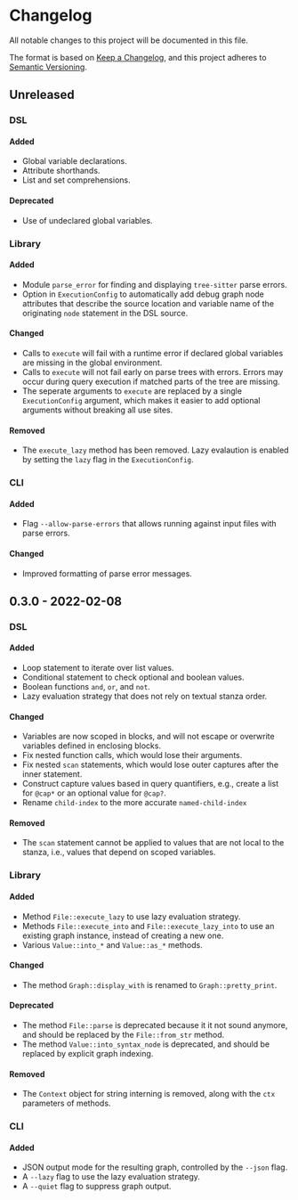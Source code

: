 # Changelog

All notable changes to this project will be documented in this file.

The format is based on [Keep a Changelog](https://keepachangelog.com/en/1.0.0/),
and this project adheres to [Semantic Versioning](https://semver.org/spec/v2.0.0.html).

## Unreleased

### DSL

#### Added

- Global variable declarations.
- Attribute shorthands.
- List and set comprehensions.

#### Deprecated

- Use of undeclared global variables.

### Library

#### Added

- Module `parse_error` for finding and displaying `tree-sitter` parse errors.
- Option in `ExecutionConfig` to automatically add debug graph node attributes that describe the source location and variable name of the originating `node` statement in the DSL source.

#### Changed

- Calls to `execute` will fail with a runtime error if declared global variables are missing in the global environment.
- Calls to `execute` will not fail early on parse trees with errors. Errors may occur during query execution if matched parts of the tree are missing.
- The seperate arguments to `execute` are replaced by a single `ExecutionConfig` argument, which makes it easier to add optional arguments without breaking all use sites.

#### Removed

- The `execute_lazy` method has been removed. Lazy evalaution is enabled by setting the `lazy` flag in the `ExecutionConfig`.

### CLI

#### Added

- Flag `--allow-parse-errors` that allows running against input files with parse errors.

#### Changed

- Improved formatting of parse error messages.

## 0.3.0 - 2022-02-08

### DSL

#### Added

- Loop statement to iterate over list values.
- Conditional statement to check optional and boolean values.
- Boolean functions `and`, `or`, and `not`.
- Lazy evaluation strategy that does not rely on textual stanza order.

#### Changed

- Variables are now scoped in blocks, and will not escape or overwrite variables defined in enclosing blocks.
- Fix nested function calls, which would lose their arguments.
- Fix nested `scan` statements, which would lose outer captures after the inner statement.
- Construct capture values based in query quantifiers, e.g., create a list for `@cap*` or an optional value for `@cap?`.
- Rename `child-index` to the more accurate `named-child-index`

#### Removed

- The `scan` statement cannot be applied to values that are not local to the stanza, i.e., values that depend on scoped variables.

### Library

#### Added

- Method `File::execute_lazy` to use lazy evaluation strategy.
- Methods `File::execute_into` and `File::execute_lazy_into` to use an existing graph instance, instead of creating a new one.
- Various `Value::into_*` and `Value::as_*` methods.

#### Changed

- The method `Graph::display_with` is renamed to `Graph::pretty_print`.

#### Deprecated

- The method `File::parse` is deprecated because it it not sound anymore, and should be replaced by the `File::from_str` method.
- The method `Value::into_syntax_node` is deprecated, and should be replaced by explicit graph indexing.

#### Removed

- The `Context` object for string interning is removed, along with the `ctx` parameters of methods.

### CLI

#### Added

- JSON output mode for the resulting graph, controlled by the `--json` flag.
- A `--lazy` flag to use the lazy evaluation strategy.
- A `--quiet` flag to suppress graph output.
